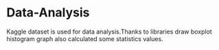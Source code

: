 # Data-Analysis
Kaggle dataset is used for data analysis.Thanks to libraries draw boxplot histogram graph also calculated some statistics values.
